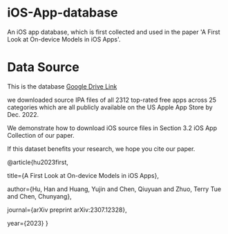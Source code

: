 # iOS-App-database
An iOS app database, which is first collected and used in the paper 'A First Look at On-device Models in iOS Apps'.

# Data Source
This is the database [Google Drive Link](https://drive.google.com/drive/folders/1W_d7dCtLjbsULumlrInNH3lfJb-3vcRf?usp=sharing) 

we downloaded source IPA files of all 2312 top-rated free apps across 25 categories which are all publicly available on the US Apple App Store by Dec. 2022.

We demonstrate how to download iOS source files in Section 3.2 iOS App Collection of our paper. 

If this dataset benefits your research, we hope you cite our paper. 

@article{hu2023first,

  title={A First Look at On-device Models in iOS Apps},
  
  author={Hu, Han and Huang, Yujin and Chen, Qiuyuan and Zhuo, Terry Tue and Chen, Chunyang},
  
  journal={arXiv preprint arXiv:2307.12328},
  
  year={2023}
}
